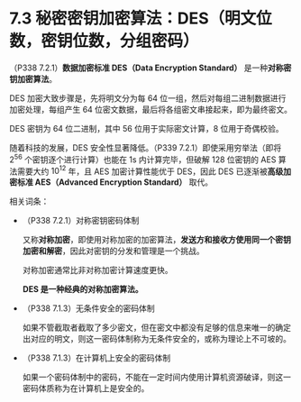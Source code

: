 # 7.3 秘密密钥加密算法：DES（明文位数，密钥位数，分组密码）

（P338 7.2.1）**数据加密标准 DES（Data Encryption Standard）** 是一种**对称密钥加密算法**。

DES 加密大致步骤是，先将明文分为每 64 位一组，然后对每组二进制数据进行加密处理，每组产生 64 位密文数据，最后将各组密文串接起来，即为最终密文。

DES 密钥为 64 位二进制，其中 56 位用于实际密文计算，8 位用于奇偶校验。

随着科技的发展，DES 安全性显著降低。（P339 7.2.1）即使采用穷举法（即将 $2^{56}$ 个密钥逐个进行计算）也能在 1s 内计算完毕，但破解 128 位密钥的 AES 算法需要大约 $10^{12}$ 年，且 AES 加密计算性能优于 DES，因此 DES 已逐渐被**高级加密标准 AES（Advanced Encryption Standard）** 取代。

相关词条：

+ （P338 7.2.1）对称密钥密码体制

  又称**对称加密**，即使用对称加密的加密算法，**发送方和接收方使用同一个密钥加密和解密**，因此对密钥的分发和管理是一个挑战。
  
  对称加密通常比非对称加密计算速度更快。
  
  **DES 是一种经典的对称加密算法。**
+ （P338 7.1.3）无条件安全的密码体制

  如果不管截取者截取了多少密文，但在密文中都没有足够的信息来唯一的确定出对应的明文，则这一密码体制称为无条件安全的，或称为理论上不可坡的。
+ （P338 7.1.3）在计算机上安全的密码体制

  如果一个密码体制中的密码，不能在一定时间内使用计算机资源破译，则这一密码体质称为在计算机上是安全的。
